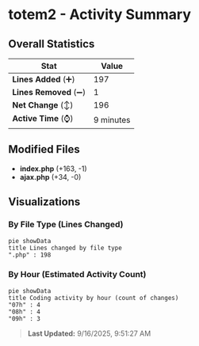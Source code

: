 # totem2 - Activity Summary 

## Overall Statistics

| Stat                   | Value                                                             |
| ---------------------- | ----------------------------------------------------------------- |
| **Lines Added** (➕)   | 197                                          |
| **Lines Removed** (➖) | 1                                        |
| **Net Change** (↕)    | 196                |
| **Active Time** (⌚)   | 9 minutes |


## Modified Files
- **index.php** (+163, -1)
- **ajax.php** (+34, -0)

## Visualizations

### By File Type (Lines Changed)

```mermaid
pie showData
title Lines changed by file type
".php" : 198
```

### By Hour (Estimated Activity Count)

```mermaid
pie showData
title Coding activity by hour (count of changes)
"07h" : 4
"08h" : 4
"09h" : 3
```


> **Last Updated:** 9/16/2025, 9:51:27 AM
